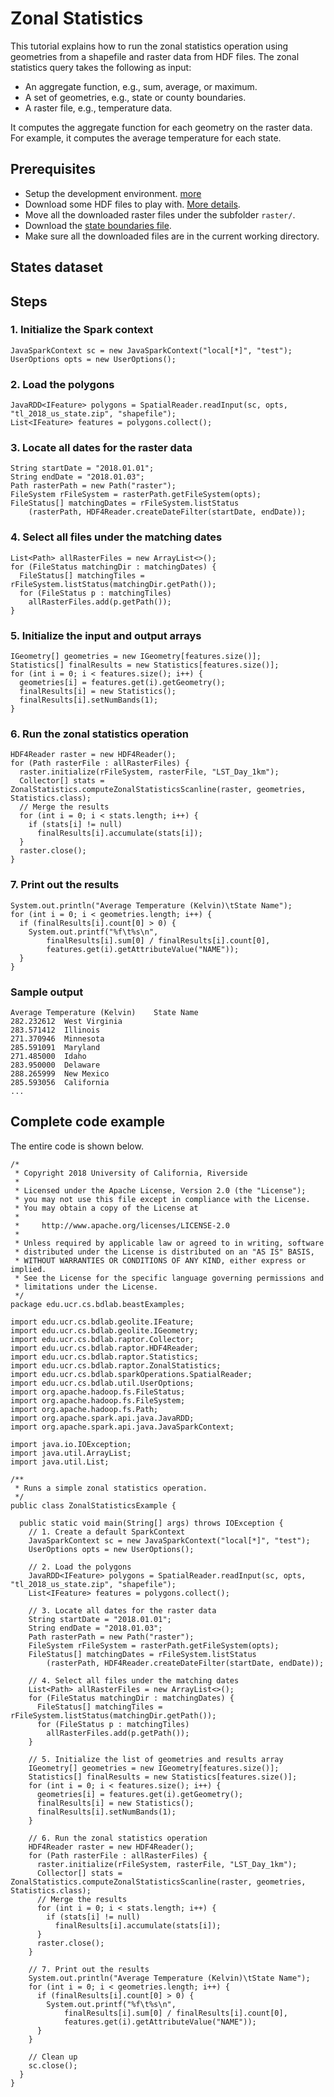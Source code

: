 # Zonal Statistics

This tutorial explains how to run the zonal statistics operation using geometries from a shapefile and raster data from HDF files.
The zonal statistics query takes the following as input:

* An aggregate function, e.g., sum, average, or maximum.
* A set of geometries, e.g., state or county boundaries.
* A raster file, e.g., temperature data.

It computes the aggregate function for each geometry on the raster data.
For example, it computes the average temperature for each state.

## Prerequisites

* Setup the development environment. [more](setup.md)
* Download some HDF files to play with. [More details](modis-download.md).
* Move all the downloaded raster files under the subfolder `raster/`.
* Download the [state boundaries file](ftp://ftp2.census.gov/geo/tiger/TIGER2018/STATE/).
* Make sure all the downloaded files are in the current working directory.

## States dataset

<!-- CSS and JS files need to be added once to the head element of your page. Check if you have them already -->
<link rel='stylesheet' href='https://openlayers.org/en/v5.3.0/css/ol.css' type='text/css'>
<script language='javascript' src='https://code.jquery.com/jquery-3.3.1.min.js'></script>
<script src='https://cdn.rawgit.com/openlayers/openlayers.github.io/master/en/v5.3.0/build/ol.js'></script>
<script src='https://cdn.polyfill.io/v2/polyfill.min.js?features=requestAnimationFrame,Element.prototype.classList,URL'></script>
<script language='javascript' src='https://davinci.cs.ucr.edu/static/davinci.js'></script>
<!-- The following code displays the desired map initialized to a customized location -->
<!-- Apply any desired CSS customization to the top div element -->
<div class='davinci map' data-center='39.9307,-95.7615' data-zoom='4'>
<a class='davinci layer' data-url='TIGER2018/STATE_plot'></a>
</div>
  

## Steps

### 1. Initialize the Spark context

    JavaSparkContext sc = new JavaSparkContext("local[*]", "test");
    UserOptions opts = new UserOptions();

### 2. Load the polygons
    JavaRDD<IFeature> polygons = SpatialReader.readInput(sc, opts, "tl_2018_us_state.zip", "shapefile");
    List<IFeature> features = polygons.collect();

### 3. Locate all dates for the raster data

    String startDate = "2018.01.01";
    String endDate = "2018.01.03";
    Path rasterPath = new Path("raster");
    FileSystem rFileSystem = rasterPath.getFileSystem(opts);
    FileStatus[] matchingDates = rFileSystem.listStatus
        (rasterPath, HDF4Reader.createDateFilter(startDate, endDate));

### 4. Select all files under the matching dates

    List<Path> allRasterFiles = new ArrayList<>();
    for (FileStatus matchingDir : matchingDates) {
      FileStatus[] matchingTiles = rFileSystem.listStatus(matchingDir.getPath());
      for (FileStatus p : matchingTiles)
        allRasterFiles.add(p.getPath());
    }


### 5. Initialize the input and output arrays

    IGeometry[] geometries = new IGeometry[features.size()];
    Statistics[] finalResults = new Statistics[features.size()];
    for (int i = 0; i < features.size(); i++) {
      geometries[i] = features.get(i).getGeometry();
      finalResults[i] = new Statistics();
      finalResults[i].setNumBands(1);
    }


### 6. Run the zonal statistics operation

    HDF4Reader raster = new HDF4Reader();
    for (Path rasterFile : allRasterFiles) {
      raster.initialize(rFileSystem, rasterFile, "LST_Day_1km");
      Collector[] stats = ZonalStatistics.computeZonalStatisticsScanline(raster, geometries, Statistics.class);
      // Merge the results
      for (int i = 0; i < stats.length; i++) {
        if (stats[i] != null)
          finalResults[i].accumulate(stats[i]);
      }
      raster.close();
    }

### 7. Print out the results

    System.out.println("Average Temperature (Kelvin)\tState Name");
    for (int i = 0; i < geometries.length; i++) {
      if (finalResults[i].count[0] > 0) {
        System.out.printf("%f\t%s\n",
            finalResults[i].sum[0] / finalResults[i].count[0],
            features.get(i).getAttributeValue("NAME"));
      }
    }

### Sample output

    Average Temperature (Kelvin)	State Name
    282.232612	West Virginia
    283.571412	Illinois
    271.370946	Minnesota
    285.591091	Maryland
    271.485000	Idaho
    283.950000	Delaware
    288.265999	New Mexico
    285.593056	California
    ...

## Complete code example

The entire code is shown below.

    /*
     * Copyright 2018 University of California, Riverside
     *
     * Licensed under the Apache License, Version 2.0 (the "License");
     * you may not use this file except in compliance with the License.
     * You may obtain a copy of the License at
     *
     *     http://www.apache.org/licenses/LICENSE-2.0
     *
     * Unless required by applicable law or agreed to in writing, software
     * distributed under the License is distributed on an "AS IS" BASIS,
     * WITHOUT WARRANTIES OR CONDITIONS OF ANY KIND, either express or implied.
     * See the License for the specific language governing permissions and
     * limitations under the License.
     */
    package edu.ucr.cs.bdlab.beastExamples;
    
    import edu.ucr.cs.bdlab.geolite.IFeature;
    import edu.ucr.cs.bdlab.geolite.IGeometry;
    import edu.ucr.cs.bdlab.raptor.Collector;
    import edu.ucr.cs.bdlab.raptor.HDF4Reader;
    import edu.ucr.cs.bdlab.raptor.Statistics;
    import edu.ucr.cs.bdlab.raptor.ZonalStatistics;
    import edu.ucr.cs.bdlab.sparkOperations.SpatialReader;
    import edu.ucr.cs.bdlab.util.UserOptions;
    import org.apache.hadoop.fs.FileStatus;
    import org.apache.hadoop.fs.FileSystem;
    import org.apache.hadoop.fs.Path;
    import org.apache.spark.api.java.JavaRDD;
    import org.apache.spark.api.java.JavaSparkContext;
    
    import java.io.IOException;
    import java.util.ArrayList;
    import java.util.List;
    
    /**
     * Runs a simple zonal statistics operation.
     */
    public class ZonalStatisticsExample {
    
      public static void main(String[] args) throws IOException {
        // 1. Create a default SparkContext
        JavaSparkContext sc = new JavaSparkContext("local[*]", "test");
        UserOptions opts = new UserOptions();
    
        // 2. Load the polygons
        JavaRDD<IFeature> polygons = SpatialReader.readInput(sc, opts, "tl_2018_us_state.zip", "shapefile");
        List<IFeature> features = polygons.collect();
    
        // 3. Locate all dates for the raster data
        String startDate = "2018.01.01";
        String endDate = "2018.01.03";
        Path rasterPath = new Path("raster");
        FileSystem rFileSystem = rasterPath.getFileSystem(opts);
        FileStatus[] matchingDates = rFileSystem.listStatus
            (rasterPath, HDF4Reader.createDateFilter(startDate, endDate));
    
        // 4. Select all files under the matching dates
        List<Path> allRasterFiles = new ArrayList<>();
        for (FileStatus matchingDir : matchingDates) {
          FileStatus[] matchingTiles = rFileSystem.listStatus(matchingDir.getPath());
          for (FileStatus p : matchingTiles)
            allRasterFiles.add(p.getPath());
        }
    
        // 5. Initialize the list of geometries and results array
        IGeometry[] geometries = new IGeometry[features.size()];
        Statistics[] finalResults = new Statistics[features.size()];
        for (int i = 0; i < features.size(); i++) {
          geometries[i] = features.get(i).getGeometry();
          finalResults[i] = new Statistics();
          finalResults[i].setNumBands(1);
        }
    
        // 6. Run the zonal statistics operation
        HDF4Reader raster = new HDF4Reader();
        for (Path rasterFile : allRasterFiles) {
          raster.initialize(rFileSystem, rasterFile, "LST_Day_1km");
          Collector[] stats = ZonalStatistics.computeZonalStatisticsScanline(raster, geometries, Statistics.class);
          // Merge the results
          for (int i = 0; i < stats.length; i++) {
            if (stats[i] != null)
              finalResults[i].accumulate(stats[i]);
          }
          raster.close();
        }
    
        // 7. Print out the results
        System.out.println("Average Temperature (Kelvin)\tState Name");
        for (int i = 0; i < geometries.length; i++) {
          if (finalResults[i].count[0] > 0) {
            System.out.printf("%f\t%s\n",
                finalResults[i].sum[0] / finalResults[i].count[0],
                features.get(i).getAttributeValue("NAME"));
          }
        }
    
        // Clean up
        sc.close();
      }
    }
